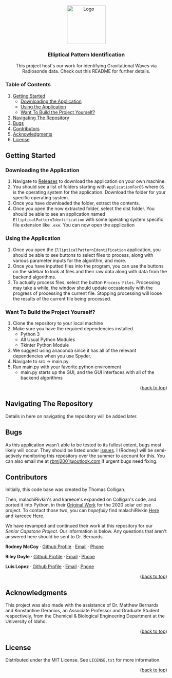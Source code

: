 <a name="readme-top"></a>




<!-- PROJECT LOGO -->
<br />
<div align="center">
  <a href="https://github.com/RodneyMcCoy/elliptical-pattern-identification">
    <img src="https://github.com/RodneyMcCoy/elliptical-pattern-identification/blob/master/res/logo.ico" alt="Logo" width="120">
  </a>

<h3 align="center">Elliptical Pattern Identification</h3>

  <p align="center">
    This project host's our work for identifying Gravitational Waves via Radiosonde data. Check out this README for further details.
  </p>
</div>



<!-- TABLE OF CONTENTS -->

### Table of Contents
<ol>
  <li>
    <a href="#getting-started">Getting Started</a>
    <ul>
      <li><a href="#downloading-the-application"> Downloading the Application</li>
      <li><a href="#using-the-application"> Using the Application </li>
      <li><a href="#want-to-build-the-project-yourself"> Want To Build the Project Yourself?</li>
    </ul>
  </li>
  <li><a href="#navigating-the-repository">Navigating The Repository</a></li>
  <li><a href="#bugs">Bugs</a></li>
  <li><a href="#contributors">Contributors</a></li>
  <li><a href="#acknowledgments">Acknowledgments</a></li>
  <li><a href="#license">License</a></li>
</ol>






<!-- GETTING STARTED -->
## Getting Started

<!-- DOWNLOADING THE APPLICATION -->
### Downloading the Application

1. Navigate to [Releases](https://github.com/RodneyMcCoy/elliptical-pattern-identification/releases) to download the application on your own machine.
2. You should see a list of folders starting with `ApplicationForOS` where `OS` is the operating system for the application. Download the folder for your specific operating system.
3. Once you have downloaded the folder, extract the contents.
4. Once you open the now extracted folder, select the dist folder. You should be able to see an application named `EllipticalPatternIdentification` with some operating system specific file extension like `.exe`. You can now open the application



### Using the Application

1. Once you open the `EllipticalPatternIdentification` application, you should be able to see buttons to select files to process, along with various parameter inputs for the algorithm, and more. 
2. Once you have inputted files into the program, you can use the buttons on the sidebar to look at files and their raw data along with data from the backend algorithms.
3. To actually process files, select the button `Process Files`. Processing may take a while, the window should update occasionally with the progress of processing the current file. Stopping processing will loose the results of the current file being processed.



### Want To Build the Project Yourself?

1. Clone the repository to your local machine
2. Make sure you have the required dependencies installed. 
	- Python 3
	- All Usual Python Modules
	- Tkinter Python Module
3. We suggest using anaconda since it has all of the relevant dependencies when you use Spyder.
4. Navigate to src -> main.py
5. Run main.py with your favorite python environment
	- main.py starts up the GUI, and the GUI interfaces with all of the backend algorithms



<p align="right">(<a href="#readme-top">back to top</a>)</p>



<!-- utilityScripts:
	this directory contains a variety of programs I have created to test ideas, learn analysis 	techniques, and troubleshoot problems. None are essential for analysis, but provide some insight to the evolution of the main analysis script. It also contains the original hodograph code from Thomas Colligan that I ported over to Python. -->



<!-- NAVIGATING THE REPOSITORY -->
## Navigating The Repository

Details in here on navigating the repository will be added later.


<!-- BUGS -->
## Bugs

As this application wasn't able to be tested to its fullest extent, bugs most likely will occur. They should be listed under [issues](https://github.com/RodneyMcCoy/elliptical-pattern-identification/issues). I (Rodney) will be semi-actively monitoring this repository over the summer to account for this. You can also email me at rbmj2001@outlook.com if urgent bugs need fixing. 

<!-- CONTRIBUTORS -->
## Contributors

Initially, this code base was created by Thomas Colligan.

Then, malachiRivkin's and kareece's expanded on Colligan's code, and ported it into Python, in their [Original Work](https://github.com/malachiRivkin/hodographAnalysis) for the 2020 solar eclipse project. To contact those two, you can *hopefully* find malachiRivkin [Here](https://github.com/malachiRivkin) and kareece [Here](https://github.com/kareece). 

We have revamped and continued their work at this repository for our *Senior Capstone Project*. Our information is below. Any questions that aren't answered here should be sent to Dr. Bernards.


**Rodney McCoy** &middot;
[Github Profile](https://github.com/RodneyMcCoy) &middot;
[Email](rbmj2001@outlook.com) &middot;
[Phone](208-860-4186)


**Riley Doyle** &middot;
[Github Profile](https://github.com/rdoyle0914) &middot;
[Email](doyl1482@vandals.uidaho.edu) &middot;
[Phone](805-850-8594)


**Luis Lopez** &middot;
[Github Profile](https://www.example.com/) &middot;
[Email](lope9245@vandals.uidaho.edu) &middot;
[Phone](208-320-2344)


<p align="right">(<a href="#readme-top">back to top</a>)</p>



<!-- ACKNOWLEDGMENTS -->
## Acknowledgments
This project was also made with the assistance of Dr. Matthew Bernards and Konstantine Geranios, an Associate Professor and Graduate Student respectively, from the Chemical & Biological Engineering Department at the University of Idaho.
<p align="right">(<a href="#readme-top">back to top</a>)</p>



<!-- LICENSE -->
## License

Distributed under the MIT License. See `LICENSE.txt` for more information.

<p align="right">(<a href="#readme-top">back to top</a>)</p>
